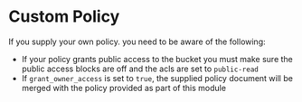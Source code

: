 # Custom Policy

If you supply your own policy. you need to be aware of the following:

- If your policy grants public access to the bucket you must make sure the public access blocks are off and the acls are set to `public-read`
- If `grant_owner_access` is set to `true`, the supplied policy document will be merged with the policy provided as part of this module
